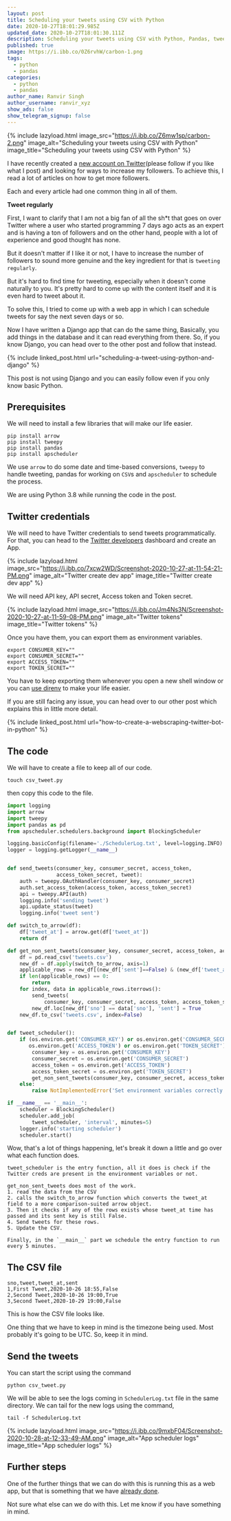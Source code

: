 ```yaml
---
layout: post
title: Scheduling your tweets using CSV with Python
date: 2020-10-27T18:01:29.985Z
updated_date: 2020-10-27T18:01:30.111Z
description: Scheduling your tweets using CSV with Python, Pandas, tweepy and arrow
published: true
image: https://i.ibb.co/0Z6rvhW/carbon-1.png
tags:
  - python
  - pandas
categories:
  - python
  - pandas
author_name: Ranvir Singh
author_username: ranvir_xyz
show_ads: false
show_telegram_signup: false
---
```

{% include lazyload.html image_src="https://i.ibb.co/Z6mw1sp/carbon-2.png" image_alt="Scheduling your tweets using CSV with Python" image_title="Scheduling your tweets using CSV with Python" %}

I have recently created a [new account on Twitter](https://twitter.com/pythonprogramm9)(please follow if you like what I post) and looking for ways to increase my followers. To achieve this, I read a lot of articles on how to get more followers.

Each and every article had one common thing in all of them.

**Tweet regularly**

First, I want to clarify that I am not a big fan of all the sh*t that goes on over Twitter where a user who started programming 7 days ago acts as an expert and is having a ton of followers and on the other hand, people with a lot of experience and good thought has none.

But it doesn't matter if I like it or not, I have to increase the number of followers to sound more genuine and the key ingredient for that is `tweeting regularly`.

But it's hard to find time for tweeting, especially when it doesn't come naturally to you. It's pretty hard to come up with the content itself and it is even hard to tweet about it.

To solve this, I tried to come up with a web app in which I can schedule tweets for say the next seven days or so.

Now I have written a Django app that can do the same thing, Basically, you add things in the database and it can read everything from there. So, if you know Django, you can head over to the other post and follow that instead.

{% include linked_post.html url="scheduling-a-tweet-using-python-and-django" %}

This post is not using Django and you can easily follow even if you only know basic Python.

## Prerequisites

We will need to install a few libraries that will make our life easier.

```shell
pip install arrow
pip install tweepy
pip install pandas
pip install apscheduler
```

We use `arrow` to do some date and time-based conversions, `tweepy` to handle tweeting, pandas for working on `CSV`s and `apscheduler` to schedule the process.

We are using Python 3.8 while running the code in the post. 

## Twitter credentials

We will need to have Twitter credentials to send tweets programmatically. For that, you can head to the [Twitter developers](https://developer.twitter.com) dashboard and create an App.

{% include lazyload.html image_src="https://i.ibb.co/7xcw2WD/Screenshot-2020-10-27-at-11-54-21-PM.png" image_alt="Twitter create dev app" image_title="Twitter create dev app" %}

We will need API key, API secret, Access token and Token secret.

{% include lazyload.html image_src="https://i.ibb.co/Jm4Ns3N/Screenshot-2020-10-27-at-11-59-08-PM.png" image_alt="Twitter tokens" image_title="Twitter tokens" %}

Once you have them, you can export them as environment variables.

```shell
export CONSUMER_KEY=""
export CONSUMER_SECRET=""
export ACCESS_TOKEN=""
export TOKEN_SECRET=""
```

You have to keep exporting them whenever you open a new shell window or you can [use direnv](https://ranvir.xyz/blog/dir-env-to-create-environment-variables-in-ubuntu/) to make your life easier.

If you are still facing any issue, you can head over to our other post which explains this in little more detail.

{% include linked_post.html url="how-to-create-a-webscraping-twitter-bot-in-python" %}

## The code

We will have to create a file to keep all of our code.

```shell
touch csv_tweet.py
```

then copy this code to the file.

```python
import logging
import arrow
import tweepy
import pandas as pd
from apscheduler.schedulers.background import BlockingScheduler

logging.basicConfig(filename='./SchedulerLog.txt', level=logging.INFO)
logger = logging.getLogger(__name__)


def send_tweets(consumer_key, consumer_secret, access_token,
                access_token_secret, tweet):
    auth = tweepy.OAuthHandler(consumer_key, consumer_secret)
    auth.set_access_token(access_token, access_token_secret)
    api = tweepy.API(auth)
    logging.info('sending tweet')
    api.update_status(tweet)
    logging.info('tweet sent')

def switch_to_arrow(df):
    df['tweet_at'] = arrow.get(df['tweet_at'])
    return df

def get_non_sent_tweets(consumer_key, consumer_secret, access_token, access_token_secret):
    df = pd.read_csv('tweets.csv')
    new_df = df.apply(switch_to_arrow, axis=1)
    applicable_rows = new_df[(new_df['sent']==False) & (new_df['tweet_at'] < arrow.utcnow())]
    if len(applicable_rows) == 0:
        return
    for index, data in applicable_rows.iterrows():
        send_tweets(
            consumer_key, consumer_secret, access_token, access_token_secret, data['tweet'])
        new_df.loc[new_df['sno'] == data['sno'], 'sent'] = True
    new_df.to_csv('tweets.csv', index=False)


def tweet_scheduler():
    if (os.environ.get('CONSUMER_KEY') or os.environ.get('CONSUMER_SECRET') or
       os.environ.get('ACCESS_TOKEN') or os.environ.get('TOKEN_SECRET')):
        consumer_key = os.environ.get('CONSUMER_KEY')
        consumer_secret = os.environ.get('CONSUMER_SECRET')
        access_token = os.environ.get('ACCESS_TOKEN')
        access_token_secret = os.environ.get('TOKEN_SECRET')
        get_non_sent_tweets(consumer_key, consumer_secret, access_token, access_token_secret)
    else:
        raise NotImplementedError('Set environment variables correctly')

if __name__ == '__main__':
    scheduler = BlockingScheduler()
    scheduler.add_job(
        tweet_scheduler, 'interval', minutes=5)
    logger.info('starting scheduler')
    scheduler.start()
```

Wow, that's a lot of things happening, let's break it down a little and go over what each function does.

```shell
tweet_scheduler is the entry function, all it does is check if the Twitter creds are present in the environment variables or not.

get_non_sent_tweets does most of the work.
1. read the data from the CSV
2. calls the switch_to_arrow function which converts the tweet_at field to a more comparison-suited arrow object.
3. Then it checks if any of the rows exists whose tweet_at time has passed and its sent key is still False.
4. Send tweets for these rows.
5. Update the CSV.

Finally, in the `__main__` part we schedule the entry function to run every 5 minutes.
```

## The CSV file

```shell
sno,tweet,tweet_at,sent
1,First Tweet,2020-10-26 18:55,False
2,Second Tweet,2020-10-26 19:00,True
3,Second Tweet,2020-10-29 19:00,False
```

This is how the CSV file looks like.

One thing that we have to keep in mind is the timezone being used. Most probably it's going to be UTC. So, keep it in mind.

## Send the tweets

You can start the script using the command

```shell
python csv_tweet.py
```

We will be able to see the logs coming in `SchedulerLog.txt` file in the same directory. We can tail for the new logs using the command,

```shell
tail -f SchedulerLog.txt
```

{% include lazyload.html image_src="https://i.ibb.co/9mxbF04/Screenshot-2020-10-28-at-12-33-49-AM.png" image_alt="App scheduler logs" image_title="App scheduler logs" %}

## Further steps

One of the further things that we can do with this is running this as a web app, but that is something that we have [already done](https://pythonprogramming.org/scheduling-a-tweet-using-python-and-django/).

Not sure what else can we do with this. Let me know if you have something in mind.
